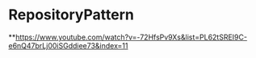 # RepositoryPattern
**https://www.youtube.com/watch?v=-72HfsPv9Xs&list=PL62tSREI9C-e6nQ47brLj00iSGddiee73&index=11
